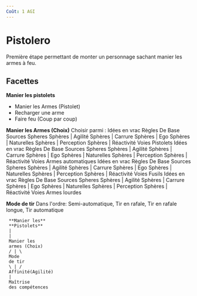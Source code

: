 ```yaml
---
Coût: 1 AGI
---
```


# Pistolero

Première étape permettant de monter un personnage sachant manier les armes à feu.

## Facettes

**Manier les pistolets**

* Manier les Armes \(Pistolet\)
* Recharger une arme
* Faire feu \(Coup par coup\)

**Manier les Armes \(Choix\)** Choisir parmi : Idées en vrac Règles De Base Sources Spheres Sphères \| Agilité Sphères \| Carrure Sphères \| Ego Sphères \| Naturelles Sphères \| Perception Sphères \| Réactivité Voies Pistolets Idées en vrac Règles De Base Sources Spheres Sphères \| Agilité Sphères \| Carrure Sphères \| Ego Sphères \| Naturelles Sphères \| Perception Sphères \| Réactivité Voies Armes automatiques Idées en vrac Règles De Base Sources Spheres Sphères \| Agilité Sphères \| Carrure Sphères \| Ego Sphères \| Naturelles Sphères \| Perception Sphères \| Réactivité Voies Fusils Idées en vrac Règles De Base Sources Spheres Sphères \| Agilité Sphères \| Carrure Sphères \| Ego Sphères \| Naturelles Sphères \| Perception Sphères \| Réactivité Voies Armes lourdes

**Mode de tir** Dans l'ordre: Semi-automatique, Tir en rafale, Tir en rafale longue, Tir automatique

```text
 **Manier les**
 **Pistolets**
 |
 |
 Manier les
 armes (Choix)
 / | \
 Mode 
 de tir 
 \ | /
 Affinité(Agilité)
 |
 Maîtrise 
 des compétences
```

